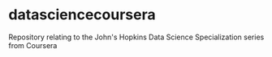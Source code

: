 # datasciencecoursera
Repository relating to the John's Hopkins Data Science Specialization series from Coursera
